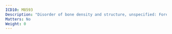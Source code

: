 ```yaml
---
ICD10: M8593
Description: "Disorder of bone density and structure, unspecified: Forearm"
Matters: No
Weight: 0
---
```

